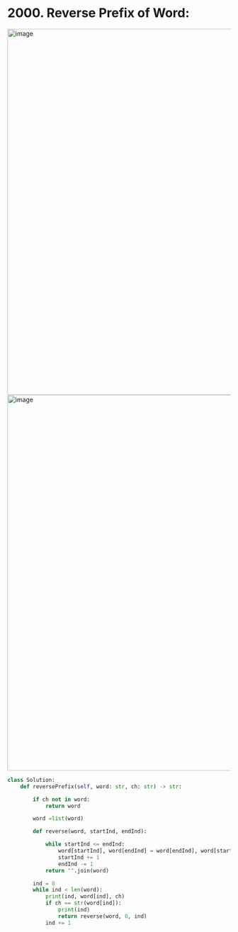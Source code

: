 # 2000. Reverse Prefix of Word:

<img width="827" alt="image" src="https://user-images.githubusercontent.com/35987583/232353187-f9e73ee3-89dd-43f9-8195-dd8d2951d0ae.png">
<img width="849" alt="image" src="https://user-images.githubusercontent.com/35987583/232353200-50b03faa-1442-4e87-ba67-62a093c3d920.png">


```python
class Solution:
    def reversePrefix(self, word: str, ch: str) -> str:

        if ch not in word:
            return word

        word =list(word)

        def reverse(word, startInd, endInd):

            while startInd <= endInd:
                word[startInd], word[endInd] = word[endInd], word[startInd]
                startInd += 1
                endInd -= 1
            return "".join(word)

        ind = 0
        while ind < len(word):
            print(ind, word[ind], ch)
            if ch == str(word[ind]):
                print(ind)
                return reverse(word, 0, ind)  
            ind += 1
```
